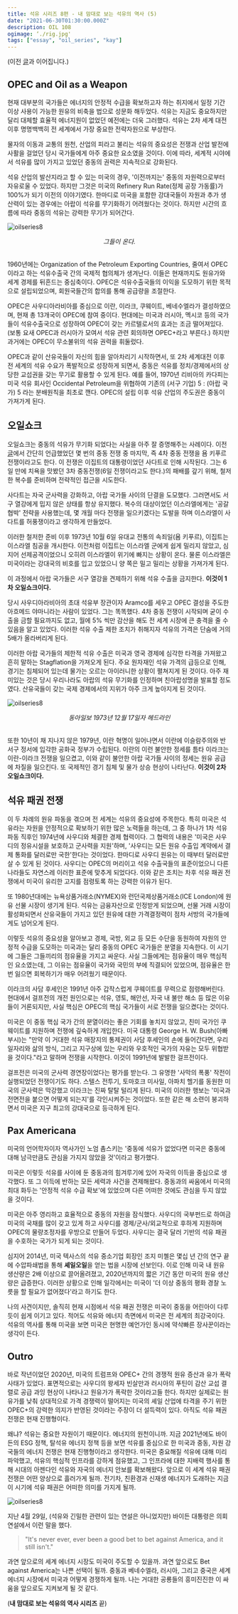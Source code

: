 ```yaml
---
title: 석유 시리즈 8편 - 내 맘대로 보는 석유의 역사 (5)
date: "2021-06-30T01:30:00.000Z"
description: OIL 108
ogimage: ‘./rig.jpg'
tags: ["essay", "oil_series", "kay"]
---
```


(이전 [글](https://www.learningman.co/oilseries7/)과 이어집니다.)

## OPEC and Oil as a Weapon 

현재 대부분의 국가들은 에너지의 안정적 수급을 확보하고자 하는 취지에서 일정 기간 이상 사용이 가능한 원유의 비축을 법으로 성문화 해두었다. 석유는 지금도 중요하지만 달리 대체할 효율적 에너지원이 없었던 예전에는 더욱 그러했다. 석유는 2차 세계 대전 이후 명명백백히 전 세계에서 가장 중요한 전략자원으로 부상한다.

물자의 이동과 교통의 원천, 산업의 피라고 불리는 석유의 중요성은 전쟁과 산업 발전에 사활을 걸었던 당시 국가들에게 아주 중요한 요소였을 것이다. 이에 따라, 세계적 시야에서 석유를 많이 가지고 있었던 중동의 권력은 지속적으로 강화된다.

석유 산업의 발산지라고 할 수 있는 미국의 경우, '이전까지는' 중동의 자원력으로부터 자유로울 수 있었다. 하지만 그것은 미국의 Refinery Run Rate(정제 공장 가동률)가 100%가 되기 이전의 이야기였다. 한마디로 미국을 포함한 강대국들이 자원과 추가 생산력이 있는 경우에는 아랍이 석유를 무기화하기 어려웠다는 것이다. 하지만 시간의 흐름에 따라 중동의 석유는 강력한 무기가 되어간다.

![oilseries8](/opec.jpg)
<center><em>그들이 온다.</em></center>
<br>

1960년에는 Organization of the Petroleum Exporting Countries, 줄여서 OPEC이라고 하는 석유수출국 간의 국제적 협의체가 생겨난다. 이들은 현재까지도 원유가와 세계 경제를 뒤흔드는 중심축이다. OPEC은 석유수출국들의 이익을 도모하기 위한 목적으로 설립되었으며, 회원국들간의 합의를 통해 공급량을 조절한다.

OPEC은 사우디아라비아를 중심으로 이란, 이라크, 쿠웨이트, 베네수엘라가 결성하였으며, 현재 총 13개국이 OPEC에 참여 중이다. 현대에는 미국과 러시아, 멕시코 등의 국가들이 석유수출국으로 성장하여 OPEC이 갖는 카르텔로서의 효과는 조금 떨어져있다. (보통 요새 OPEC과 러시아가 모여서 석유 관련 회의하면 OPEC+라고 부른다.) 하지만 과거에는 OPEC이 무소불위의 석유 권력을 휘둘렀다.

OPEC과 같이 산유국들이 자신의 힘을 알아차리기 시작하면서, 또 2차 세계대전 이후 전 세계의 석유 수요가 폭발적으로 성장하게 되면서, 중동은 석유를 정치/경제에서의 상당한 교섭권을 갖는 무기로 활용할 수 있게 된다. 예를 들어, 1970년 리비아의 카다피는 미국 석유 회사인 Occidental Petroleum을 위협하여 기존의 (서구 기업) 5 : (아랍 국가) 5 라는 분배원칙을 최초로 깬다. OPEC의 설립 이후 석유 산업의 주도권은 중동이 가져가게 된다.



## 오일쇼크

오일쇼크는 중동의 석유가 무기화 되었다는 사실을 아주 잘 증명해주는 사례이다. 이전 [글](https://www.learningman.co/oilseries6/)에서 간단히 언급했었던 몇 번의 중동 전쟁 중 마지막, 즉 4차 중동 전쟁을 욤 키푸르 전쟁이라고도 한다. 이 전쟁은 이집트의 대통령이었던 사다트로 인해 시작된다. 그는 6일 만에 치욕을 맛봤던 3차 중동전쟁(6일 전쟁이라고도 한다.)의 패배를 갚기 위해, 철저한 복수를 준비하며 전략적인 접근을 시도한다. 

사다트는 자국 군사력을 강화하고, 아랍 국가들 사이의 단결을 도모했다. 그러면서도 서구 열강에게 밉지 않은 상태를 항상 유지했다. 복수의 대상이었던 이스라엘에게는 '공갈 협박' 전략을 사용했는데, 몇 개월 마다 전쟁을 일으키겠다는 도발을 하며 이스라엘이 사다트를 허풍쟁이라고 생각하게 만들었다.

이러한 철저한 준비 이후 1973년 10월 6일 유대교 전통의 속죄일(욤 키푸르), 이집트는 이스라엘 침공을 개시한다. 이전처럼 이집트는 이스라엘 군에게 쉽게 밀리지 않았고, 심지어 선제공격이었으니 오히려 이스라엘이 위기에 빠지는 상황이 온다. 물론 이스라엘은 미국이라는 강대국의 비호를 입고 있었으니 양 쪽은 밀고 밀리는 상황을 가져가게 된다.

이 과정에서 아랍 국가들은 서구 열강을 견제하기 위해 석유 수출을 금지한다. <strong>이것이 1차 오일쇼크이다. </strong>

당시 사우디아라비아의 초대 석유부 장관이자 Aramco를 세우고 OPEC 결성을 주도한 아흐메드 야마니라는 사람이 있었다. 그는 똑똑했다. 4차 중동 전쟁이 시작되며 굳이 수출을 금할 필요까지도 없고, 월에 5% 씩만 감산을 해도 전 세계 시장에 큰 충격을 줄 수 있음을 알고 있었다. 이러한 석유 수출 제한 조치가 취해지자 석유의 가격은 단숨에 거의 5배가 올라버리게 된다.

이러한 아랍 국가들의 제한적 석유 수출은 미국과 영국 경제에 심각한 타격을 가져왔고 흔히 말하는 Stagflation을 가져오게 된다. 주요 원자재인 석유 가격의 급등으로 인해, 경기는 침체되어 있는데 물가는 오르는 아이러니한 상황이 펼쳐지게 된 것이다. 아주 재미있는 것은 당시 우리나라도 아랍의 석유 무기화를 인정하며 친아랍성명을 발표할 정도였다. 산유국들이 갖는 국제 경제에서의 지위가 아주 크게 높아지게 된 것이다.

![oilseries8](/news.jpg)
<center><em>동아일보 1973년 12월 17일자 헤드라인</em></center>
<br>

또한 10년이 채 지나지 않은 1979년, 이란 혁명이 일어나면서 이란에 이슬람주의와 반 서구 정서에 입각한 공화국 정부가 수립된다. 이란의 이런 불안한 정세를 틈타 이라크는 이란-이라크 전쟁을 일으켰고, 이와 같이 불안한 아랍 국가들 사이의 정세는 원유 공급에 차질을 일으킨다. 또 국제적인 경기 침체 및 물가 상승 현상이 나타난다. <strong>이것이 2차 오일쇼크이다. </strong>



## 석유 패권 전쟁

이 두 차례의 원유 파동을 겪으며 전 세계는 석유의 중요성에 주목한다. 특히 미국은 석유라는 자원을 안정적으로 확보하기 위한 많은 노력들을 하는데, 그 중 하나가 1차 석유 파동 직후인 1974년에 사우디와 체결한 경제 협력이다. 그 협력의 내용은 '미국은 사우디의 정유시설을 보호하고 군사력을 지원'하며, '사우디는 모든 원유 수출입 계약에서 결제 통화를 달러로만 국한'한다는 것이었다. 한마디로 사우디 원유는 이 때부터 달러로만 살 수 있게 된 것이다. 사우디는 OPEC의 머리이고 석유 수출국들의 표준이었으니 다른 나라들도 자연스레 이러한 표준에 맞추게 되었다다. 이와 같은 조치는 차후 석유 패권 전쟁에서 미국이 유리한 고지를 점령토록 하는 강력한 이유가 된다.

또 1980년대에는 뉴욕상품거래소(NYMEX)와 런던국제상품거래소(ICE London)에 원유 선물 시장이 생기게 된다. 석유는 금융자산으로 인정받게 되었으며, 선물 거래 시장이 활성화되면서 산유국들이 가지고 있던 원유에 대한 가격결정력이 점차 서방의 국가들에게도 넘어오게 된다.

이렇듯 석유의 중요성을 알아보고 경제, 국방, 외교 등 모든 수단을 동원하여 자원의 안정적 수급을 도모하는 미국과는 달리 중동의 OPEC 국가들은 분열을 지속한다. 이 시기에 그들은 그들끼리의 점유율을 가지고 싸운다. 사실 그들에게는 점유율이 매우 핵심적인 요소였는데, 그 이유는 점유율이 국가와 국민의 부에 직결되어 있었으며, 점유율은 한번 잃으면 회복하기가 매우 어려웠기 때문이다.

이라크의 사담 후세인은 1991년 아주 갑작스럽게 쿠웨이트를 무력으로 점령해버린다. 현대에서 걸프전의 개전 원인으로는 석유, 영토, 해안선, 자국 내 불만 해소 등 많은 이유들이 거론되지만, 사실 핵심은 OPEC의 핵심 국가들이 서로 전쟁을 일으켰다는 것이다.

미국은 이 중동 핵심 국가 간의 분열이라는 좋은 기회를 놓치지 않았고, 친미 국가인 쿠웨이트를 지원하며 전쟁에 깊숙하게 개입한다. 미국 대통령 George H. W. Bush(아빠 부시)는 "만약 이 거대한 석유 매장지의 통제권이 사담 후세인의 손에 들어간다면, 우리 일자리와 삶의 방식, 그리고 지구상에 있는 우리와 우호적인 국가의 자유는 모두 위협받을 것이다."라고 말하며 전쟁을 시작한다. 이것이 1991년에 발발한 걸프전이다.

걸프전은 미국의 군사력 경연장이었다는 평가를 받는다. 그 유명한 '사막의 폭풍' 작전이 실행되었던 전쟁이기도 하다. 스텔스 전투기, 토마호크 미사일, 아파치 헬기를 동원한 미국의 군사력은 막강했고 이라크는 진짜 탈탈 털리게 된다. 미국의 이러한 행보는 '미국과 전면전을 붙으면 어떻게 되는지'를 각인시켜주는 것이었다. 또한 같은 해 소련이 붕괴하면서 미국은 지구 최고의 강대국으로 등극하게 된다.



## Pax Americana

미국의 언어학자이자 역사가인 노엄 촘스키는 '중동에 석유가 없었다면 미국은 중동에 대해 남극만큼도 관심을 가지지 않았을 것'이라고 평가했다. 

미국은 이렇듯 석유를 사이에 둔 중동과의 힘겨루기에 있어 자국의 이득을 중심으로 생각했다. 또 그 이득에 반하는 모든 세력과 사건을 견제해왔다. 중동과의 싸움에서 미국의 최대 화두는 '안정적 석유 수급 확보'에 있었으며 다른 어떠한 것에도 관심을 두지 않았을 것이다. 

미국은 아주 영리하고 효율적으로 중동의 자원을 잠식했다. 사우디의 국부펀드로 하여금 미국의 국채를 많이 갖고 있게 하고 사우디를 경제/군사/외교적으로 후하게 지원하며 OPEC의 물량조정자를 우방으로 만들어 두었다. 사우디는 결국 달러 기반의 석유 패권을 수호하는 국가가 되게 되는 것이다.

심지어 2014년, 미국 텍사스의 석유 중소기업 회장인 조지 미쳴은 몇십 년 간의 연구 끝에 수압파쇄법을 통해 **셰일오일**을 얻는 법을 시장에 선보인다. 이로 인해 미국 내 원유 생산량은 2배 이상으로 끌어올려졌고, 2020년까지의 짧은 기간 동안 미국의 원유 생산량은 급증한다. 이러한 상황으로 인해 일각에서는 미국이 '더 이상 중동의 평화 경찰 노릇을 할 필요가 없어졌다'라고 하기도 한다. 

나의 사견이지만, 솔직히 현재 시점에서 석유 패권 전쟁은 미국이 중동을 어린아이 다루듯이 쉽게 이기고 있다. 적어도 석유와 에너지 측면에서 미국은 전 세계의 최강국이다. 석유의 역사를 통해 미국을 보면 미국은 현명한 예언가인 동시에 약삭빠른 장사꾼이라는 생각이 든다.



## Outro

바로 작년이었던 2020년, 미국의 트럼프와 OPEC+ 간의 경쟁적 원유 증산과 유가 폭락 사태가 있었다. 표면적으로는 사우디의 왕세자 빈살만과 러시아의 푸틴이 감산 교섭 결렬로 공급 과잉 현상이 나타나고 원유가가 폭락한 것이라고들 한다. 하지만 실제로는 원유가를 낮춰 상대적으로 가격 경쟁력이 떨어지는 미국의 셰일 산업에 타격을 주기 위한 OPEC+의 강력한 의지가 반영된 것이라는 주장이 더 설득력이 있다. 아직도 석유 패권 전쟁은 현재 진행형이다.

왜냐? 석유는 중요한 자원이기 때문이다. 에너지의 원천이니까. 지금 2021년에도 바이든의 ESG 정책, 탈석유 에너지 정책 등을 보면 석유를 중심으로 한 미국과 중동, 자원 강국들의 에너지 전쟁은 현재 진행형이라고 생각한다. 미국은 중요해질 석유에 대해 미리 파악했고, 석유의 핵심적 인프라를 강하게 점유했고, 그 인프라에 대한 지배력 행사를 통해 시대의 아젠다인 석유와 자국의 에너지 안보를 확보해왔다. 앞으로 이 세계 석유 패권 전쟁은 어떤 양상으로 흘러가게 될까. 전기차, 친환경과 신재생 에너지가 도래하는 지금 이 시기에 석유 패권은 어떠한 의미를 가지게 될까.

![oilseries8](/biden.jpg)

지난 4월 29일, (석유와 긴밀한 관련이 있는 연설은 아니었지만) 바이든 대통령은 의회 연설에서 이런 말을 했다. 
>"It's never ever, ever been a good bet to bet against America, and it still isn't."

과연 앞으로의 세계 에너지 시장도 미국이 주도할 수 있을까. 과연 앞으로도 Bet against America는 나쁜 선택이 될까. 중동과 베네수엘라, 러시아, 그리고 중국은 세계 에너지 시장에서 미국과 어떻게 경쟁하게 될까. 나는 거대한 공룡들의 흥미진진한 이 싸움을 앞으로도 지켜보게 될 것 같다.

(**내 맘대로 보는 석유의 역사 시리즈** 끝)
